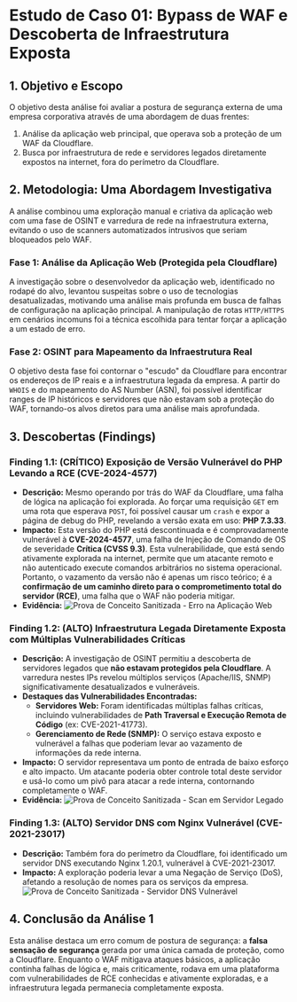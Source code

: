 # Estudo de Caso 01: Bypass de WAF e Descoberta de Infraestrutura Exposta

## 1. Objetivo e Escopo
O objetivo desta análise foi avaliar a postura de segurança externa de uma empresa corporativa através de uma abordagem de duas frentes:
1.  Análise da aplicação web principal, que operava sob a proteção de um WAF da Cloudflare.
2.  Busca por infraestrutura de rede e servidores legados diretamente expostos na internet, fora do perímetro da Cloudflare.

## 2. Metodologia: Uma Abordagem Investigativa
A análise combinou uma exploração manual e criativa da aplicação web com uma fase de OSINT e varredura de rede na infraestrutura externa, evitando o uso de scanners automatizados intrusivos que seriam bloqueados pelo WAF.

### Fase 1: Análise da Aplicação Web (Protegida pela Cloudflare)
A investigação sobre o desenvolvedor da aplicação web, identificado no rodapé do alvo, levantou suspeitas sobre o uso de tecnologias desatualizadas, motivando uma análise mais profunda em busca de falhas de configuração na aplicação principal. A manipulação de rotas `HTTP/HTTPS` em cenários incomuns foi a técnica escolhida para tentar forçar a aplicação a um estado de erro.

### Fase 2: OSINT para Mapeamento da Infraestrutura Real
O objetivo desta fase foi contornar o "escudo" da Cloudflare para encontrar os endereços de IP reais e a infraestrutura legada da empresa. A partir do `WHOIS` e do mapeamento do AS Number (ASN), foi possível identificar ranges de IP históricos e servidores que não estavam sob a proteção do WAF, tornando-os alvos diretos para uma análise mais aprofundada.

## 3. Descobertas (Findings)

### Finding 1.1: (CRÍTICO) Exposição de Versão Vulnerável do PHP Levando a RCE (CVE-2024-4577)
* **Descrição:** Mesmo operando por trás do WAF da Cloudflare, uma falha de lógica na aplicação foi explorada. Ao forçar uma requisição `GET` em uma rota que esperava `POST`, foi possível causar um `crash` e expor a página de debug do PHP, revelando a versão exata em uso: **PHP 7.3.33**.
* **Impacto:** Esta versão do PHP está descontinuada e é comprovadamente vulnerável à **CVE-2024-4577**, uma falha de Injeção de Comando de OS de severidade **Crítica (CVSS 9.3)**. Esta vulnerabilidade, que está sendo ativamente explorada na internet, permite que um atacante remoto e não autenticado execute comandos arbitrários no sistema operacional. Portanto, o vazamento da versão não é apenas um risco teórico; é a **confirmação de um caminho direto para o comprometimento total do servidor (RCE)**, uma falha que o WAF não poderia mitigar.
* **Evidência:**
    ![Prova de Conceito Sanitizada - Erro na Aplicação Web](./evidence/webapp-cloudflare-vulneravel.png)

### Finding 1.2: (ALTO) Infraestrutura Legada Diretamente Exposta com Múltiplas Vulnerabilidades Críticas
* **Descrição:** A investigação de OSINT permitiu a descoberta de servidores legados que **não estavam protegidos pela Cloudflare**. A varredura nestes IPs revelou múltiplos serviços (Apache/IIS, SNMP) significativamente desatualizados e vulneráveis.
* **Destaques das Vulnerabilidades Encontradas:**
  * **Servidores Web:** Foram identificadas múltiplas falhas críticas, incluindo vulnerabilidades de **Path Traversal e Execução Remota de Código** (ex: CVE-2021-41773).
  * **Gerenciamento de Rede (SNMP):** O serviço estava exposto e vulnerável a falhas que poderiam levar ao vazamento de informações da rede interna.
* **Impacto:** O servidor representava um ponto de entrada de baixo esforço e alto impacto. Um atacante poderia obter controle total deste servidor e usá-lo como um pivô para atacar a rede interna, contornando completamente o WAF.
* **Evidência:**
    ![Prova de Conceito Sanitizada - Scan em Servidor Legado](./evidence/scan-infraestrutura-legada.png)

### Finding 1.3: (ALTO) Servidor DNS com Nginx Vulnerável (CVE-2021-23017)
* **Descrição:** Também fora do perímetro da Cloudflare, foi identificado um servidor DNS executando Nginx 1.20.1, vulnerável à CVE-2021-23017.
* **Impacto:** A exploração poderia levar a uma Negação de Serviço (DoS), afetando a resolução de nomes para os serviços da empresa.
    ![Prova de Conceito Sanitizada - Servidor DNS Vulnerável](./evidence/servidor-dns-vulneravel.png)

## 4. Conclusão da Análise 1
Esta análise destaca um erro comum de postura de segurança: a **falsa sensação de segurança** gerada por uma única camada de proteção, como a Cloudflare. Enquanto o WAF mitigava ataques básicos, a aplicação continha falhas de lógica e, mais criticamente, rodava em uma plataforma com vulnerabilidades de RCE conhecidas e ativamente exploradas, e a infraestrutura legada permanecia completamente exposta.
